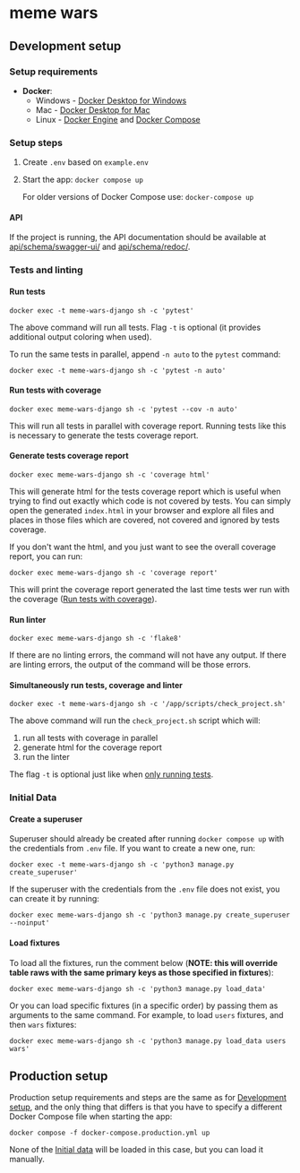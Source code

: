 # meme wars


## Development setup

### Setup requirements

- **Docker**:
    - Windows - [Docker Desktop for Windows](https://docs.docker.com/docker-for-windows/install/)
    - Mac - [Docker Desktop for Mac](https://docs.docker.com/docker-for-mac/install/)
    - Linux - [Docker Engine](https://docs.docker.com/engine/install/#server)
      and [Docker Compose](https://docs.docker.com/compose/install/)

### Setup steps

1. Create `.env` based on `example.env`
2. Start the app: `docker compose up`

   For older versions of Docker Compose use: `docker-compose up`


#### API

If the project is running, the API documentation should be available at
[api/schema/swagger-ui/](http://localhost:8000/api/schema/swagger-ui/)
and [api/schema/redoc/](http://localhost:8000/api/schema/redoc/).


### Tests and linting


#### Run tests

    docker exec -t meme-wars-django sh -c 'pytest'

The above command will run all tests. 
Flag `-t` is optional (it provides additional output coloring when used). 

To run the same tests in parallel, append `-n auto` to the `pytest` command:

    docker exec -t meme-wars-django sh -c 'pytest -n auto'

#### Run tests with coverage 
    
    docker exec meme-wars-django sh -c 'pytest --cov -n auto'    

This will run all tests in parallel with coverage report. 
Running tests like this is necessary to generate the tests coverage report.

#### Generate tests coverage report

    docker exec meme-wars-django sh -c 'coverage html'

This will generate html for the tests coverage report which is useful when trying 
to find out exactly which code is not covered by tests.
You can simply open the generated `index.html` in your browser and explore all files
and places in those files which are covered, not covered and ignored by tests coverage.

If you don't want the html, and you just want to see the overall coverage report, you
can run:

    docker exec meme-wars-django sh -c 'coverage report'

This will print the coverage report generated the last time tests wer run with the 
coverage ([Run tests with coverage](#run-tests-with-coverage)).

#### Run linter

    docker exec meme-wars-django sh -c 'flake8'

If there are no linting errors, the command will not have any output.
If there are linting errors, the output of the command will be those errors.

#### Simultaneously run tests, coverage and linter

    docker exec -t meme-wars-django sh -c '/app/scripts/check_project.sh'

The above command will run the `check_project.sh` script which will:
1. run all tests with coverage in parallel 
2. generate html for the coverage report 
3. run the linter

The flag `-t` is optional just like when [only running tests](#run-tests).


### Initial Data

#### Create a superuser

Superuser should already be created after running `docker compose up`
with the credentials from `.env` file. If you want to create a new one, run:

    docker exec -t meme-wars-django sh -c 'python3 manage.py create_superuser'

If the superuser with the credentials from the `.env` file does not exist, you 
can create it by running: 

    docker exec meme-wars-django sh -c 'python3 manage.py create_superuser --noinput'

#### Load fixtures

To load all the fixtures, run the comment below (**NOTE: this will override table
raws with the same primary keys as those specified in fixtures**):

    docker exec meme-wars-django sh -c 'python3 manage.py load_data'

Or you can load specific fixtures (in a specific order) by passing them as arguments to the same
command. For example, to load `users` fixtures, and then `wars` fixtures:

    docker exec meme-wars-django sh -c 'python3 manage.py load_data users wars'


## Production setup

Production setup requirements and steps are the same as for [Development setup](#development-setup), 
and the only thing that differs is that you have to specify a different Docker Compose file when 
starting the app:

    docker compose -f docker-compose.production.yml up

None of the [Initial data](#initial-data) will be loaded in this case, but you can load it manually.

